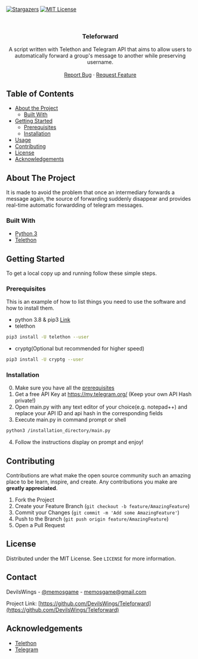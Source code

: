 <!--
*** Thanks for checking out this README Template. If you have a suggestion that would
*** make this better, please fork the repo and create a pull request or simply open
*** an issue with the tag "enhancement".
*** Thanks again! Now go create something AMAZING! :D
***
***
***
*** To avoid retyping too much info. Do a search and replace for the following:
*** github_username, repo, twitter_handle, email
-->





<!-- PROJECT SHIELDS -->
[![Stargazers][stars-shield]][stars-url]
[![MIT License][license-shield]][license-url]



<!-- PROJECT LOGO -->
<br />
<p align="center">
  <a href="https://github.com/DevilsWings/Teleforward">
  </a>

  <h3 align="center">Teleforward</h3>

  <p align="center">
    A script written with Telethon and Telegram API that aims to allow users to automatically forward a group's message to another while preserving username.
    <br />
    <br />
    <a href="https://github.com/DevilsWings/Teleforward/issues">Report Bug</a>
    ·
    <a href="https://github.com/DevilsWings/Teleforward/issues">Request Feature</a>
  </p>
</p>



<!-- TABLE OF CONTENTS -->
## Table of Contents

* [About the Project](#about-the-project)
  * [Built With](#built-with)
* [Getting Started](#getting-started)
  * [Prerequisites](#prerequisites)
  * [Installation](#installation)
* [Usage](#usage)
* [Contributing](#contributing)
* [License](#license)
* [Acknowledgements](#acknowledgements)



<!-- ABOUT THE PROJECT -->
## About The Project

It is made to avoid the problem that once an intermediary forwards a message again, the source of forwarding suddenly disappear and provides real-time automatic forwardding of telegram messages.


### Built With

* [Python 3](https://www.python.org/)
* [Telethon](https://github.com/LonamiWebs/Telethon)



<!-- GETTING STARTED -->
## Getting Started

To get a local copy up and running follow these simple steps.

### Prerequisites

This is an example of how to list things you need to use the software and how to install them.
* python 3.8 & pip3 [Link](https://www.python.org/downloads/)
* telethon
```sh
pip3 install -U telethon --user
```
* cryptg(Optional but recommended for higher speed)
```sh
pip3 install -U cryptg --user
```


### Installation
 
0. Make sure you have all the [prerequisites](#prerequisites)
1. Get a free API Key at https://my.telegram.org/ (Keep your own API Hash private!)
2. Open main.py with any text editor of your choice(e.g. notepad++) and replace your API ID and api hash in the corresponding fields
3. Execute main.py in command prompt or shell
```sh
python3 /installation_directory/main.py
```
4. Follow the instructions display on prompt and enjoy!



<!-- CONTRIBUTING -->
## Contributing

Contributions are what make the open source community such an amazing place to be learn, inspire, and create. Any contributions you make are **greatly appreciated**.

1. Fork the Project
2. Create your Feature Branch (`git checkout -b feature/AmazingFeature`)
3. Commit your Changes (`git commit -m 'Add some AmazingFeature'`)
4. Push to the Branch (`git push origin feature/AmazingFeature`)
5. Open a Pull Request



<!-- LICENSE -->
## License

Distributed under the MIT License. See `LICENSE` for more information.

<!-- CONTACT -->
## Contact

DevilsWings - [@memosgame](https://twitter.com/memosgame) - memosgame@gmail.com

Project Link: [https://github.com/DevilsWings/Teleforward](https://github.com/DevilsWings/Teleforward)


<!-- ACKNOWLEDGEMENTS -->
## Acknowledgements

* [Telethon](https://github.com/LonamiWebs/Telethon)
* [Telegram](https://telegram.org/)





<!-- MARKDOWN LINKS & IMAGES -->
<!-- https://www.markdownguide.org/basic-syntax/#reference-style-links -->
[stars-shield]: https://img.shields.io/github/stars/DevilsWings/Teleforward.svg?style=flat-square
[stars-url]: https://github.com/DevilsWings/Teleforward/stargazers
[license-shield]: https://img.shields.io/github/license/DevilsWings/Teleforward
[license-url]: https://github.com/DevilsWings/Teleforward/LICENSE
